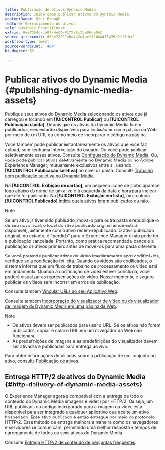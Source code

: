 ```yaml
---
title: Publicação de ativos Dynamic Media
description: Saiba como publicar ativos do Dynamic Media.
contentOwner: Rick Brough
feature: Gerenciamento de ativos
role: Business Practitioner
exl-id: 8ee759dc-cb8f-4e80-8175-2c3ba06da862
source-git-commit: d3ee23917eba4a2e4ae1f2bd44f5476d2ff7dce1
workflow-type: tm+mt
source-wordcount: '464'
ht-degree: 5%

---
```


# Publicar ativos do Dynamic Media {#publishing-dynamic-media-assets}

Publique seus ativos do Dynamic Media selecionando os ativos que já carregou e tocando em **[!UICONTROL Publicar]** ou **[!UICONTROL Publicação rápida]**. Depois que os ativos da Dynamic Media forem publicados, eles estarão disponíveis para inclusão em uma página da Web por meio de um URL ou como meio de incorporar o código na página.

Você também pode publicar instantaneamente os ativos que você faz upload, sem nenhuma intervenção do usuário. Ou você pode publicar seletivamente esses ativos. Consulte [Configuração do Dynamic Media](config-dm.md). Ou, você pode publicar ativos seletivamente no Dynamic Media ou no Adobe Experience Manager, mutuamente exclusivos entre si, usando **[!UICONTROL Publicação seletiva]** no nível da pasta. Consulte [Trabalho com publicação seletiva no Dynamic Media](/help/assets/dynamic-media/selective-publishing.md).

Na **[!UICONTROL Exibição de cartão]**, um pequeno ícone de globo aparece logo abaixo do nome de um ativo e à esquerda da data e hora para indicar que ele foi publicado. Na **[!UICONTROL Exibição em lista]**, uma coluna **[!UICONTROL Publicado]** indica quais ativos foram publicados ou não.

>[!NOTE]
>
>Se um ativo já tiver sido publicado, mova-o para outra pasta e republique-o de seu novo local, o local do ativo publicado original ainda estará disponível, juntamente com o ativo recém-republicado. O ativo publicado original, no entanto, é &quot;perdido&quot; para o Experience Manager e não pode ter a publicação cancelada. Portanto, como prática recomendada, cancele a publicação de ativos primeiro antes de movê-los para uma pasta diferente.

Se você pretende publicar ativos de vídeo imediatamente após codificá-los, verifique se a codificação foi feita. Quando os vídeos são codificados, o sistema informa que um fluxo de trabalho de processamento de vídeo está em andamento. Quando a codificação de vídeo estiver concluída, você poderá visualizar as representações de vídeo. Nesse momento, é seguro publicar os vídeos sem incorrer em erros de publicação.

Consulte também [Vincular URLs ao seu Aplicativo Web](linking-urls-to-yourwebapplication.md).

Consulte também [Incorporação do visualizador de vídeo ou do visualizador de imagem do Dynamic Media em uma página da Web](embed-code.md).

>[!NOTE]
>
>* Os ativos devem ser publicados para usar o URL. Se os ativos não forem publicados, copiar e colar o URL em um navegador da Web não funcionará.
>* As predefinições de imagens e as predefinições do visualizador devem ser ativadas e publicadas para entrega ao vivo.

>



Para obter informações detalhadas sobre a publicação de um conjunto ou ativo, consulte [Publicação de ativos](/help/assets/manage-digital-assets.md).

## Entrega HTTP/2 de ativos do Dynamic Media {#http-delivery-of-dynamic-media-assets}

O Experience Manager agora é compatível com a entrega de todo o conteúdo do Dynamic Media (imagens e vídeo) por HTTP/2. Ou seja, um URL publicado ou código incorporado para a imagem ou vídeo está disponível para ser integrado a qualquer aplicativo que aceite um ativo hospedado. Esse ativo publicado é então entregue por meio do protocolo HTTP/2. Esse método de entrega melhora a maneira como os navegadores e servidores se comunicam, permitindo uma melhor resposta e tempos de carregamento de todos os seus ativos do Dynamic Media.

Consulte [Entrega HTTP/2 de conteúdo de perguntas frequentes](/help/assets/dynamic-media/http2faq.md).

<!--this md file used to reside under sites-administering-->
